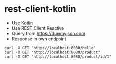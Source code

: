 # rest-client-kotlin

- Use Kotlin
- Use REST Client Reactive
- Query from https://dummyjson.com 
- Response in own endpoint 

```shell
curl -X GET "http://localhost:8080/hello"
curl -X GET "http://localhost:8080/product"
curl -X GET "http://localhost:8080/product/id/1"
```
